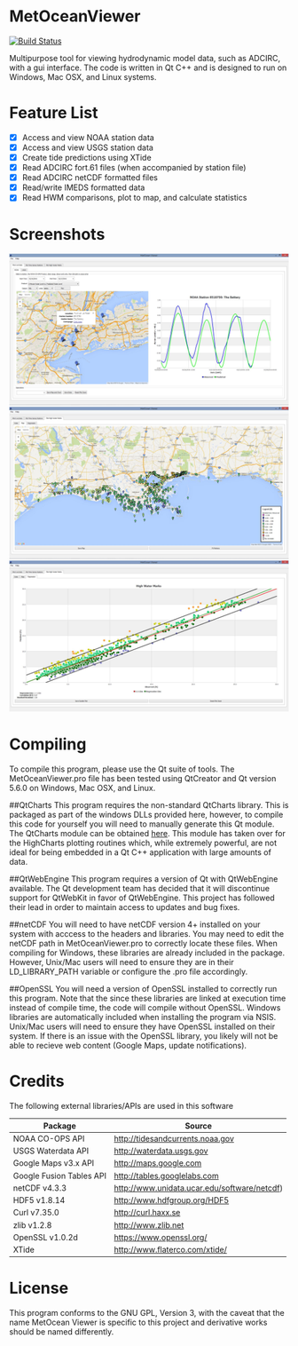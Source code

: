 # MetOceanViewer
[![Build Status](https://travis-ci.org/zcobell/MetOceanViewer.svg?branch=master)](https://travis-ci.org/zcobell/MetOceanViewer)

Multipurpose tool for viewing hydrodynamic model data, such as ADCIRC, with a gui interface. The code is written in Qt C++ and is designed to run on Windows, Mac OSX, and Linux systems.

# Feature List
- [x] Access and view NOAA station data
- [x] Access and view USGS station data
- [x] Create tide predictions using XTide
- [x] Read ADCIRC fort.61 files (when accompanied by station file)
- [x] Read ADCIRC netCDF formatted files
- [x] Read/write IMEDS formatted data
- [x] Read HWM comparisons, plot to map, and calculate statistics

# Screenshots
![Screenshot 1](https://github.com/zcobell/MetOceanViewer/blob/master/screenshots/mov_ss1.JPG)
![Screenshot 2](https://github.com/zcobell/MetOceanViewer/blob/master/screenshots/mov_ss2.JPG)
![Screenshot 3](https://github.com/zcobell/MetOceanViewer/blob/master/screenshots/mov_ss3.JPG)

# Compiling
To compile this program, please use the Qt suite of tools. The MetOceanViewer.pro file has been tested using QtCreator and Qt version 5.6.0 on Windows, Mac OSX, and Linux.

##QtCharts
This program requires the non-standard QtCharts library. This is packaged as part of the windows DLLs provided here, however, to compile this code for yourself you will need to manually generate this Qt module. The QtCharts module can be obtained [here](https://code.qt.io/cgit/qt/qtcharts.git). This module has taken over for the HighCharts plotting routines which, while extremely powerful, are not ideal for being embedded in a Qt C++ application with large amounts of data.

##QtWebEngine
This program requires a version of Qt with QtWebEngine available. The Qt development team has decided that it will discontinue support for QtWebKit in favor of QtWebEngine. This project has followed their lead in order to maintain access to updates and bug fixes. 

##netCDF
You will need to have netCDF version 4+ installed on your system with acccess to the headers and libraries. You may need to edit the netCDF path in MetOceanViewer.pro to correctly locate these files. When compiling for Windows, these libraries are already included in the package. However, Unix/Mac users will need to ensure they are in their LD_LIBRARY_PATH variable or configure the .pro file accordingly.

##OpenSSL
You will need a version of OpenSSL installed to correctly run this program. Note that the since these libraries are linked at execution time instead of compile time, the code will compile without OpenSSL. Windows libraries are automatically included when installing the program via NSIS. Unix/Mac users will need to ensure they have OpenSSL installed on their system. If there is an issue with the OpenSSL library, you likely will not be able to recieve web content (Google Maps, update notifications).

# Credits
The following external libraries/APIs are used in this software

|Package|Source|
|-------|------|
| NOAA CO-OPS API | http://tidesandcurrents.noaa.gov|
| USGS Waterdata API | http://waterdata.usgs.gov|
| Google Maps v3.x API | http://maps.google.com|
| Google Fusion Tables API | http://tables.googlelabs.com|
| netCDF v4.3.3 | http://www.unidata.ucar.edu/software/netcdf)
| HDF5 v1.8.14 | http://www.hdfgroup.org/HDF5 |
| Curl v7.35.0 |http://curl.haxx.se |
| zlib v1.2.8 |http://www.zlib.net|
| OpenSSL v1.0.2d |https://www.openssl.org/|
| XTide |http://www.flaterco.com/xtide/|

# License
This program conforms to the GNU GPL, Version 3, with the caveat that the name MetOcean Viewer is specific to this project and derivative works should be named differently.
